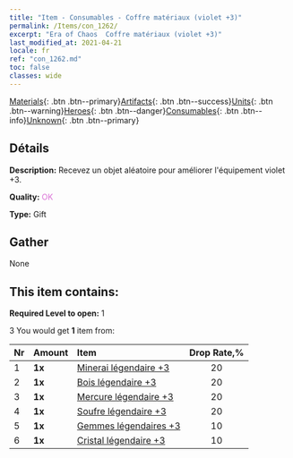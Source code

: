 ```yaml
---
title: "Item - Consumables - Coffre matériaux (violet +3)"
permalink: /Items/con_1262/
excerpt: "Era of Chaos  Coffre matériaux (violet +3)"
last_modified_at: 2021-04-21
locale: fr
ref: "con_1262.md"
toc: false
classes: wide
---
```

 [Materials](/fr/Items/){: .btn .btn--primary}[Artifacts](/fr/Items/Artifacts/){: .btn .btn--success}[Units](/fr/Items/Units/){: .btn .btn--warning}[Heroes](/fr/Items/Heroes/){: .btn .btn--danger}[Consumables](/fr/Items/Consumables/){: .btn .btn--info}[Unknown](/fr/Items/Unknown/){: .btn .btn--primary}

## Détails
 **Description:** Recevez un objet aléatoire pour améliorer l'équipement violet +3.

 **Quality:** <span style="color: #DA70D6">OK</span>

 **Type:** Gift

## Gather

  None

## This item contains:

 **Required Level to open:** 1

 3 You would get **1** item  from:

  | Nr | Amount |     Item    | Drop Rate,% |
  |:---|:-------|:------------|:---------:|
  | 1 |  **1x** | [Minerai légendaire +3](/fr/Items/mat_54/) | 20 | 
  | 2 |  **1x** | [Bois légendaire +3](/fr/Items/mat_55/) | 20 | 
  | 3 |  **1x** | [Mercure légendaire +3](/fr/Items/mat_56/) | 20 | 
  | 4 |  **1x** | [Soufre légendaire +3](/fr/Items/mat_57/) | 20 | 
  | 5 |  **1x** | [Gemmes légendaires +3](/fr/Items/mat_58/) | 10 | 
  | 6 |  **1x** | [Cristal légendaire +3](/fr/Items/mat_59/) | 10 | 
